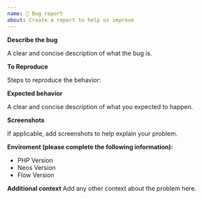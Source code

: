 ```yaml
---
name: 🐛 Bug report
about: Create a report to help us improve
---
```


**Describe the bug**

A clear and concise description of what the bug is.

**To Reproduce**

Steps to reproduce the behavior:

**Expected behavior**

A clear and concise description of what you expected to happen.

**Screenshots**

If applicable, add screenshots to help explain your problem.

**Enviroment (please complete the following information):**

- PHP Version
- Neos Version
- Flow Version

**Additional context** Add any other context about the problem here.
